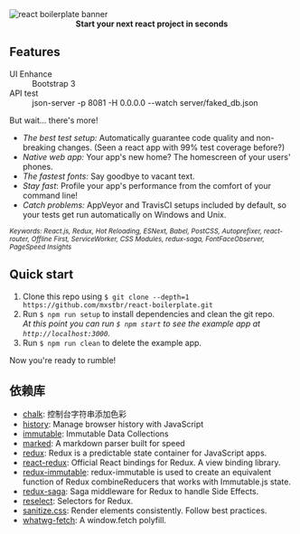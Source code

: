 <img src="https://raw.githubusercontent.com/mxstbr/react-boilerplate-brand/master/assets/banner-metal.jpg" alt="react boilerplate banner" align="center" />

<br />

<div align="center"><strong>Start your next react project in seconds</strong></div>

## Features

<dl>
  <dt>UI Enhance</dt>
  <dd>Bootstrap 3</dd>

  <dt>API test</dt>
  <dd>json-server -p 8081 -H 0.0.0.0 --watch server/faked_db.json</dd>
</dl>

But wait... there's more!

  - *The best test setup:* Automatically guarantee code quality and non-breaking
    changes. (Seen a react app with 99% test coverage before?)
  - *Native web app:* Your app's new home? The homescreen of your users' phones.
  - *The fastest fonts:* Say goodbye to vacant text.
  - *Stay fast*: Profile your app's performance from the comfort of your command
    line!
  - *Catch problems:* AppVeyor and TravisCI setups included by default, so your
    tests get run automatically on Windows and Unix.

<sub><i>Keywords: React.js, Redux, Hot Reloading, ESNext, Babel, PostCSS, Autoprefixer, react-router, Offline First, ServiceWorker, CSS Modules, redux-saga, FontFaceObserver, PageSpeed Insights</i></sub>

## Quick start

1. Clone this repo using `$ git clone --depth=1 https://github.com/mxstbr/react-boilerplate.git`
1. Run `$ npm run setup` to install dependencies and clean the git repo.<br />
   *At this point you can run `$ npm start` to see the example app at `http://localhost:3000`.*
1. Run `$ npm run clean` to delete the example app.

Now you're ready to rumble!

## 依赖库

- [chalk](https://github.com/chalk/chalk): 控制台字符串添加色彩
- [history](https://github.com/mjackson/history): Manage browser history with JavaScript
- [immutable](https://github.com/facebook/immutable-js): Immutable Data Collections
- [marked](https://github.com/chjj/marked): A markdown parser built for speed
- [redux](https://github.com/reactjs/redux): Redux is a predictable state container for JavaScript apps.
- [react-redux](https://www.npmjs.com/package/react-redux): Official React bindings for Redux. A view binding library.
- [redux-immutable](https://github.com/gajus/redux-immutable): redux-immutable is used to create an equivalent function of Redux combineReducers that works with Immutable.js state.
- [redux-saga](https://github.com/yelouafi/redux-saga): Saga middleware for Redux to handle Side Effects.
 - [reselect](https://github.com/reactjs/reselect): Selectors for Redux.
 - [sanitize.css](https://github.com/10up/sanitize.css): Render elements consistently. Follow best practices.
 - [whatwg-fetch](https://github.com/github/fetch): A window.fetch polyfill.